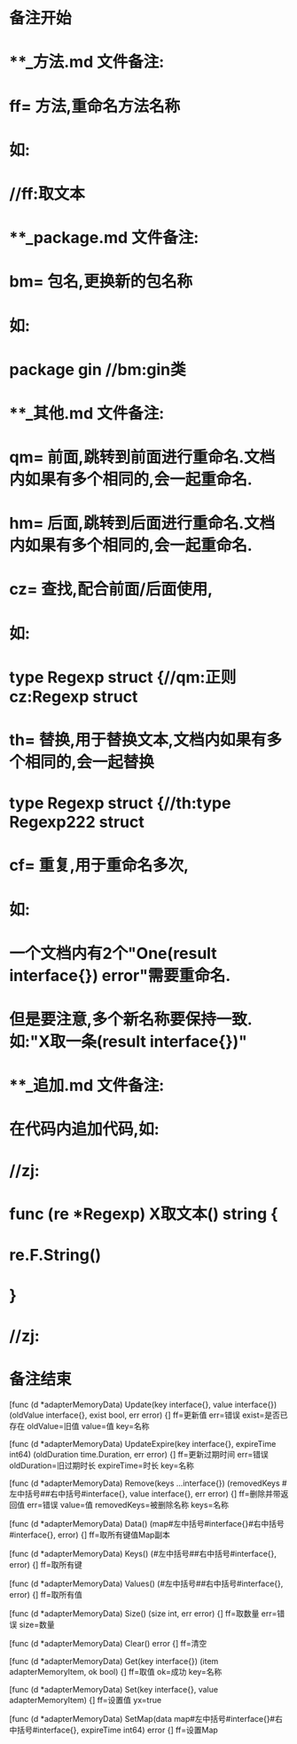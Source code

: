 # 备注开始
# **_方法.md 文件备注:
# ff= 方法,重命名方法名称
# 如:
# //ff:取文本

# **_package.md 文件备注:
# bm= 包名,更换新的包名称 
# 如: 
# package gin //bm:gin类

# **_其他.md 文件备注:
# qm= 前面,跳转到前面进行重命名.文档内如果有多个相同的,会一起重命名.
# hm= 后面,跳转到后面进行重命名.文档内如果有多个相同的,会一起重命名.
# cz= 查找,配合前面/后面使用,
# 如:
# type Regexp struct {//qm:正则 cz:Regexp struct
#
# th= 替换,用于替换文本,文档内如果有多个相同的,会一起替换
# type Regexp struct {//th:type Regexp222 struct
#
# cf= 重复,用于重命名多次,
# 如: 
# 一个文档内有2个"One(result interface{}) error"需要重命名.
# 但是要注意,多个新名称要保持一致. 如:"X取一条(result interface{})"

# **_追加.md 文件备注:
# 在代码内追加代码,如:
# //zj:
# func (re *Regexp) X取文本() string { 
#    re.F.String()
# }
# //zj:
# 备注结束

[func (d *adapterMemoryData) Update(key interface{}, value interface{}) (oldValue interface{}, exist bool, err error) {]
ff=更新值
err=错误
exist=是否已存在
oldValue=旧值
value=值
key=名称

[func (d *adapterMemoryData) UpdateExpire(key interface{}, expireTime int64) (oldDuration time.Duration, err error) {]
ff=更新过期时间
err=错误
oldDuration=旧过期时长
expireTime=时长
key=名称

[func (d *adapterMemoryData) Remove(keys ...interface{}) (removedKeys #左中括号##右中括号#interface{}, value interface{}, err error) {]
ff=删除并带返回值
err=错误
value=值
removedKeys=被删除名称
keys=名称

[func (d *adapterMemoryData) Data() (map#左中括号#interface{}#右中括号#interface{}, error) {]
ff=取所有键值Map副本

[func (d *adapterMemoryData) Keys() (#左中括号##右中括号#interface{}, error) {]
ff=取所有键

[func (d *adapterMemoryData) Values() (#左中括号##右中括号#interface{}, error) {]
ff=取所有值

[func (d *adapterMemoryData) Size() (size int, err error) {]
ff=取数量
err=错误
size=数量

[func (d *adapterMemoryData) Clear() error {]
ff=清空

[func (d *adapterMemoryData) Get(key interface{}) (item adapterMemoryItem, ok bool) {]
ff=取值
ok=成功
key=名称

[func (d *adapterMemoryData) Set(key interface{}, value adapterMemoryItem) {]
ff=设置值
yx=true

[func (d *adapterMemoryData) SetMap(data map#左中括号#interface{}#右中括号#interface{}, expireTime int64) error {]
ff=设置Map
